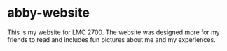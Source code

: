 # abby-website

This is my website for LMC 2700. The website was designed more for my friends to read and includes fun pictures about me and my experiences.
